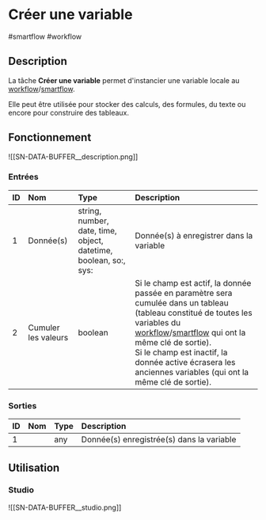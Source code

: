 # Créer une variable

#smartflow #workflow

## Description

La tâche **Créer une variable** permet d'instancier une variable locale au [workflow](Glossaire.md#Workflow)/[smartflow](Glossaire.md#Smartflow).


Elle peut être utilisée pour stocker des calculs, des formules, du texte ou encore pour construire des tableaux.

## Fonctionnement

![[SN-DATA-BUFFER__description.png]]

### Entrées

| ID | Nom | Type | Description |
|:-|:-|:-|:-|
| 1 | Donnée(s) | string, number, date, time, object, datetime, boolean, so:, sys: | Donnée(s) à enregistrer dans la variable |
| 2 | Cumuler les valeurs | boolean | Si le champ est actif, la donnée passée en paramètre sera cumulée dans un tableau (tableau constitué de toutes les variables du [workflow](Glossaire.md#Workflow)/[smartflow](Glossaire.md#Smartflow) qui ont la même clé de sortie).<br /> Si le champ est inactif, la donnée active écrasera les anciennes variables (qui ont la même clé de sortie). |

### Sorties

| ID | Nom | Type | Description |
|:-|:-|:-|:-|
| 1 |  | any | Donnée(s) enregistrée(s) dans la variable |

## Utilisation

### Studio

![[SN-DATA-BUFFER__studio.png]]

